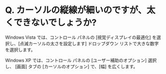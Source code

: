 # Q. カーソルの縦線が細いのですが、太くできないでしょうか?

Windows Vista では、コントロール パネルの \[視覚ディスプレイの最適化\] を選択し、\[点滅カーソルの太さを設定します\] ドロップダウン リストで大きな数字を選択します。

Windows XP では、コントロール パネルの \[ユーザー補助のオプション\] 選択し、 \[画面\] タブの \[カーソルのオプション\] で、\[幅\] を広くします。
